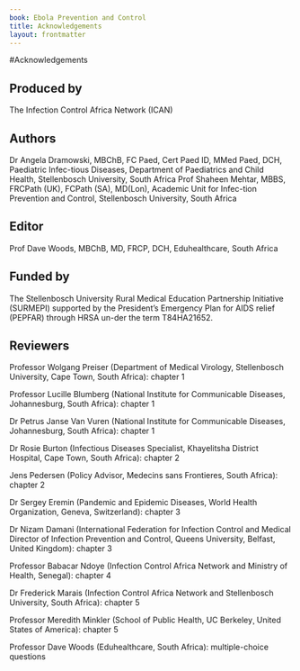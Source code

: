 ```yaml
---
book: Ebola Prevention and Control
title: Acknowledgements
layout: frontmatter
---
```


#Acknowledgements

## Produced by

The Infection Control Africa Network (ICAN)

## Authors

Dr Angela Dramowski, MBChB, FC Paed, Cert Paed ID, MMed Paed, DCH, Paediatric Infec-tious Diseases, Department of Paediatrics and Child Health, Stellenbosch University, South Africa
Prof Shaheen Mehtar, MBBS, FRCPath (UK), FCPath (SA), MD(Lon), Academic Unit for Infec-tion Prevention and Control, Stellenbosch University, South Africa 

## Editor

Prof Dave Woods, MBChB, MD, FRCP, DCH, Eduhealthcare, South Africa

## Funded by

The Stellenbosch University Rural Medical Education Partnership Initiative (SURMEPI) supported by the President’s Emergency Plan for AIDS relief (PEPFAR) through HRSA un-der the term T84HA21652.

## Reviewers 

Professor Wolgang Preiser (Department of Medical Virology, Stellenbosch University, Cape Town, South Africa): chapter 1 

Professor Lucille Blumberg (National Institute for Communicable Diseases, Johannesburg, South Africa): chapter 1

Dr Petrus Janse Van Vuren (National Institute for Communicable Diseases, Johannesburg, South Africa): chapter 1

Dr Rosie Burton (Infectious Diseases Specialist, Khayelitsha District Hospital, Cape Town, South Africa): chapter 2

Jens Pedersen (Policy Advisor, Medecins sans Frontieres, South Africa): chapter 2

Dr Sergey Eremin (Pandemic and Epidemic Diseases, World Health Organization, Geneva, Switzerland): chapter 3

Dr Nizam Damani (International Federation for Infection Control and Medical Director of Infection Prevention and Control, Queens University, Belfast, United Kingdom): chapter 3

Professor Babacar Ndoye (Infection Control Africa Network and Ministry of Health, Senegal): chapter 4

Dr Frederick Marais (Infection Control Africa Network and Stellenbosch University, South Africa): chapter 5

Professor Meredith Minkler (School of Public Health, UC Berkeley¸ United States of America): chapter 5

Professor Dave Woods (Eduhealthcare, South Africa): multiple-choice questions
